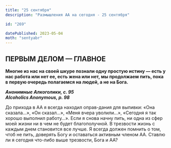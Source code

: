 ```yaml
---
title: "25 сентября"
description: "Размышления АА на сегодня - 25 сентября"

id: "269"

datePublished: 2023-05-04
moth: "sentyabr"
---
```


## ПЕРВЫМ ДЕЛОМ — ГЛАВНОЕ

**Многие из нас на своей шкуре познали одну простую истину — есть у нас работа
или нет ее, есть жена или нет, мы продолжаем пить, пока в первую очередь
полагаемся на людей, а не на Бога.**

**_Анонимные Алкоголики, с. 95  
Alcoholics Anonymous, p. 98_**

До прихода в АА я всегда находил оправ-дания для выпивки: «Она сказала…», «Он
сказал…», «Меня вчера уволили…», «Сегодня я так хорошо выполнил работу…». Если
я снова начну пить, ни одна из сфер моей жизни ни в чем не будет
благополучной. В трезвости жизнь с каждым днем становится все лучше. Я всегда
должен помнить о том, чтоб не пить, доверять Богу и оставаться активным членом
АА. Ставлю ли я сегодня что-либо выше трезвости, Бога и АА?
